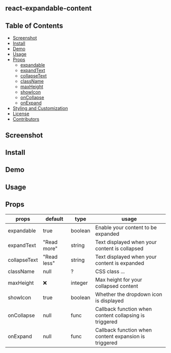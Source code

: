 ## react-expandable-content

## Table of Contents

- [Screenshot](#screenshot)
- [Install](#install)
- [Demo](#demo)
- [Usage](#usage)
- [Props](#props)
  - [expandable](#expandable)
  - [expandText](#expandtext)
  - [collapseText](#collapsetext)
  - [className](#classname)
  - [maxHeight](#maxheight)
  - [showIcon](#showIcon)
  - [onCollapse](#oncollapse)
  - [onExpand](#onexpand)
- [Styling and Customization](#styling-and-customization)
- [License](#license)
- [Contributors](#contributors)

## Screenshot

## Install

## Demo

## Usage

## Props
 


| props  	| default  	|  type 	| usage |
|---	|---	|---	|---  |
|  expandable	|  true 	| boolean 	| Enable your content to be expanded    |
|  expandText 	|  "Read more" 	|  string 	|  Text displayed when your content is collapsed    |
|  collapseText 	|   "Read less"	|  string 	| Text displayed when your content is expanded    |
|  className 	|   null	|  ? 	| CSS class ...    |
|  maxHeight 	|   :x:	|  integer 	| Max height for your collapsed content  |
|  showIcon 	|   true	|  boolean 	| Whether the dropdown icon is displayed    |
|  onCollapse 	|  null 	|  func 	| Callback function when content collapsing is triggered    |
|  onExpand 	|   null	|  func 	| Callback function when content expansion is triggered    |
